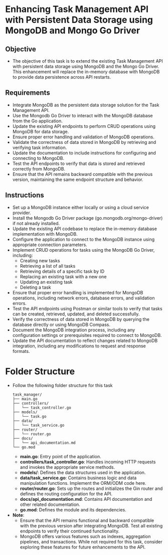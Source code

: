 # Enhancing Task Management API with Persistent Data Storage using MongoDB and Mongo Go Driver
## Objective
  - The objective of this task is to extend the existing Task Management API with persistent data storage using MongoDB and the Mongo Go Driver. This enhancement will replace the in-memory database with MongoDB to provide data persistence across API restarts.
## Requirements
  - Integrate MongoDB as the persistent data storage solution for the Task Management API.
  - Use the Mongodb Go Driver to interact with the MongoDB database from the Go application.
  - Update the existing API endpoints to perform CRUD operations using MongoDB for data storage.
  - Ensure proper error handling and validation of MongoDB operations.
  - Validate the correctness of data stored in MongoDB by retrieving and verifying task information.
  - Update the documentation to include instructions for configuring and connecting to MongoDB.
  - Test the API endpoints to verify that data is stored and retrieved correctly from MongoDB.
  - Ensure that the API remains backward compatible with the previous version, maintaining the same endpoint structure and behavior.
## Instructions
  - Set up a MongoDB instance either locally or using a cloud service provider.
  - Install the Mongodb Go Driver package (go.mongodb.org/mongo-driver) if not already installed.
  - Update the existing API codebase to replace the in-memory database implementation with MongoDB.
  - Configure the application to connect to the MongoDB instance using appropriate connection parameters.
  - Implement CRUD operations for tasks using the MongoDB Go Driver, including:
    - Creating new tasks
    - Retrieving a list of all tasks
    - Retrieving details of a specific task by ID
    - Replacing an existing task with a new one
    - Updating an existing task
    - Deleting a task
  - Ensure that proper error handling is implemented for MongoDB operations, including network errors, database errors, and validation errors.
  - Test the API endpoints using Postman or similar tools to verify that tasks can be created, retrieved, updated, and deleted successfully.
  - Verify the correctness of data stored in MongoDB by querying the database directly or using MongoDB Compass.
  - Document the MongoDB integration process, including any configuration settings or prerequisites required to connect to MongoDB.
  - Update the API documentation to reflect changes related to MongoDB integration, including any modifications to request and response formats.

# Folder Structure
  - Follow the following folder structure for this task
    ```
    task_manager/
    ├── main.go
    ├── controllers/
    │   └── task_controller.go
    ├── models/
    │   └── task.go
    ├── data/
    │   └── task_service.go
    ├── router/
    │   └── router.go
    ├── docs/
    │   └── api_documentation.md
    └── go.mod
    ```
    - **main.go**: Entry point of the application.
    - **controllers/task_controller.go**: Handles incoming HTTP requests and invokes the appropriate service methods.
    - **models/**: Defines the data structures used in the application.
    - **data/task_service.go**: Contains business logic and data manipulation functions. Implement the ORM/ODM code here.
    - **router/router.go**: Sets up the routes and initializes the Gin router and defines the routing configuration for the API.
    - **docs/api_documentation.md**: Contains API documentation and other related documentation.
    - **go.mod**: Defines the module and its dependencies.
  - **Note**:
    - Ensure that the API remains functional and backward compatible with the previous version after integrating MongoDB. Test all existing endpoints to verify their continued functionality.
    - MongoDB offers various features such as indexes, aggregation pipelines, and transactions. While not required for this task, consider exploring these features for future enhancements to the API.
